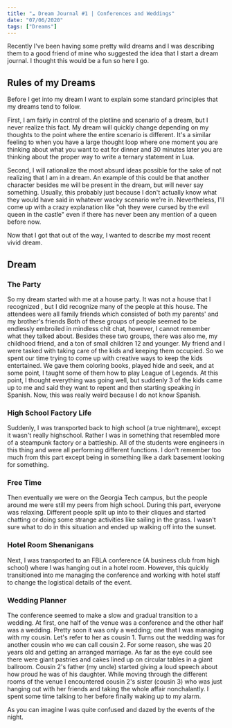 ```yaml
---
title: "☁ Dream Journal #1 | Conferences and Weddings"
date: "07/06/2020"
tags: ["Dreams"]
---
```


Recently I've been having some pretty wild dreams and I was describing them to
a good friend of mine who suggested the idea that I start a
dream journal. I thought this would be a fun so here I go.

## Rules of my Dreams

Before I get into my dream I want to explain some standard principles that
my dreams tend to follow.

First, I am fairly in control of the plotline and scenario of a dream,
but I never realize this fact. My dream will quickly change depending on my
thoughts to the point where the entire scenario is different. It's a similar
feeling to when you have a large thought loop where one moment you are thinking
about what you want to eat for dinner and 30 minutes later you are thinking about
the proper way to write a ternary statement in Lua.

Second, I will rationalize the most absurd ideas possible for the sake of not
realizing that I am in a dream. An example of this could be that another
character besides me will be present in the dream, but will never say something.
Usually, this probably just because I don't actually know what they would have
said in whatever wacky scenario we're in. Nevertheless, I'll come up with a
crazy explanation like "oh they were cursed by the evil queen in the castle" even
if there has never been any mention of a queen before now.

Now that I got that out of the way, I wanted to describe my most recent vivid dream.

## Dream

### The Party

So my dream started with me at a house party. It was not a house that I recognized
, but I did recognize many of the people at this house. The attendees were all
family friends which consisted of both my parents' and my brother's friends
Both of these groups of people seemed to be endlessly embroiled in mindless
chit chat, however, I cannot remember what they talked about. Besides these two groups,
there was also me, my childhood friend, and a ton of small children 12 and younger.
My friend and I were tasked with taking care of the kids and keeping them occupied. So we spent
our time trying to come up with creative ways to keep the kids entertained. We gave
them coloring books, played hide and seek, and at some point, I taught some of them
how to play League of Legends. At this point, I thought everything was going well,
but suddenly 3 of the kids came up to me and said they want to repent and then starting
speaking in Spanish. Now, this was really weird because I do not know Spanish.

### High School Factory Life

Suddenly, I was transported back to high school (a true nightmare), except it wasn't
really highschool. Rather I was in something that resembled more of a steampunk
factory or a battleship. All of the students were engineers in this thing and were
all performing different functions. I don't remember too much from this part except
being in something like a dark basement looking for something.

### Free Time

Then eventually we were on the Georgia Tech campus, but the people around me were
still my peers from high school. During this part, everyone was relaxing. Different
people split up into to their cliques and started chatting or doing some strange
activities like sailing in the grass. I wasn't sure what to do in this situation
and ended up walking off into the sunset.

### Hotel Room Shenanigans

Next, I was transported to an FBLA conference (A business club from high school)
where I was hanging out in a hotel room. However, this quickly transitioned into
me managing the conference and working with hotel staff to change the logistical
details of the event.

### Wedding Planner

The conference seemed to make a slow and gradual transition to a wedding. At first,
one half of the venue was a conference and the other half was a wedding.
Pretty soon it was only a wedding; one that I was managing with my cousin.
Let's refer to her as cousin 1. Turns out the wedding was for another cousin who
we can call cousin 2. For some reason, she was 20 years old and getting an arranged
marriage. As far as the eye could see there were giant pastries and cakes lined
up on circular tables in a giant ballroom. Cousin 2's father (my uncle) started
giving a loud speech about how proud he was of his daughter. While moving through
the different rooms of the venue I encountered cousin 2's sister (cousin 3) who was
just hanging out with her friends and taking the whole affair nonchalantly. I spent
some time talking to her before finally waking up to my alarm.

As you can imagine I was quite confused and dazed by the events of the night.
